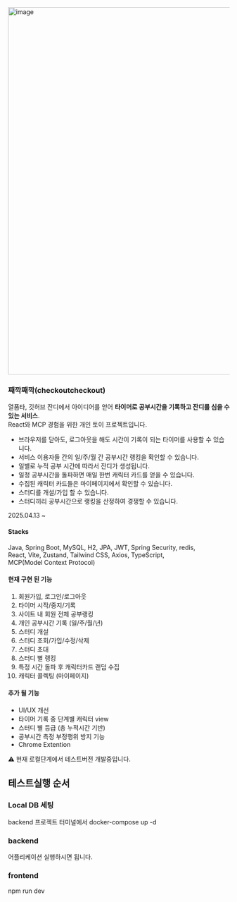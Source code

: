 <img width="833" alt="image" src="https://github.com/user-attachments/assets/eeb441da-874a-4bf1-95e9-649405a2668e" />


### 째깍째깍(checkoutcheckout)
열품타, 깃허브 잔디에서 아이디어를 얻어 **타이머로 공부시간을 기록하고 잔디를 심을 수 있는 서비스**. </br>
React와 MCP 경험을 위한 개인 토이 프로젝트입니다.

- 브라우저를 닫아도, 로그아웃을 해도 시간이 기록이 되는 타이머를 사용할 수 있습니다.
- 서비스 이용자들 간의 일/주/월 간 공부시간 랭킹을 확인할 수 있습니다.
- 일별로 누적 공부 시간에 따라서 잔디가 생성됩니다.
- 일정 공부시간을 돌파하면 매일 한번 캐릭터 카드를 얻을 수 있습니다.
- 수집된 캐릭터 카드들은 마이페이지에서 확인할 수 있습니다.
- 스터디를 개설/가입 할 수 있습니다.
- 스터디끼리 공부시간으로 랭킹을 산정하여 경쟁할 수 있습니다.

2025.04.13 ~

#### Stacks
Java, Spring Boot, MySQL, H2, JPA, JWT, Spring Security, redis, </br>
React, Vite, Zustand, Tailwind CSS, Axios, TypeScript, </br>
MCP(Model Context Protocol)

#### 현재 구현 된 기능
1. 회원가입, 로그인/로그아웃
2. 타이머 시작/중지/기록
3. 사이트 내 회원 전체 공부랭킹
4. 개인 공부시간 기록 (일/주/월/년)
5. 스터디 개설
6. 스터디 조회/가입/수정/삭제
7. 스터디 초대
8. 스터디 별 랭킹
9. 특정 시간 돌파 후 캐릭터카드 랜덤 수집
10. 캐릭터 콜렉팅 (마이페이지)

#### 추가 될 기능

- UI/UX 개선
- 타이머 기록 중 단계별 캐릭터 view
- 스터디 별 등급 (총 누적시간 기반)
- 공부시간 측정 부정행위 방지 기능
- Chrome Extention

⚠️ 현재 로컬단계에서 테스트버전 개발중입니다.

## 테스트실행 순서

### Local DB 세팅
backend 프로젝트 터미널에서
docker-compose up -d

### backend
어플리케이션 실행하시면 됩니다.

### frontend
npm run dev


